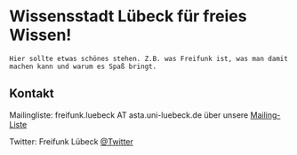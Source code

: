 # Wissensstadt Lübeck für freies Wissen!

    Hier sollte etwas schönes stehen. Z.B. was Freifunk ist, was man damit machen kann und warum es Spaß bringt.

## Kontakt

Mailingliste: freifunk.luebeck AT asta.uni-luebeck.de über unsere [Mailing-Liste](http://lists.asta.uni-luebeck.de/mailman/listinfo/freifunk.luebeck)

Twitter: Freifunk Lübeck [@Twitter](http://twitter.com/freifunkluebeck)

